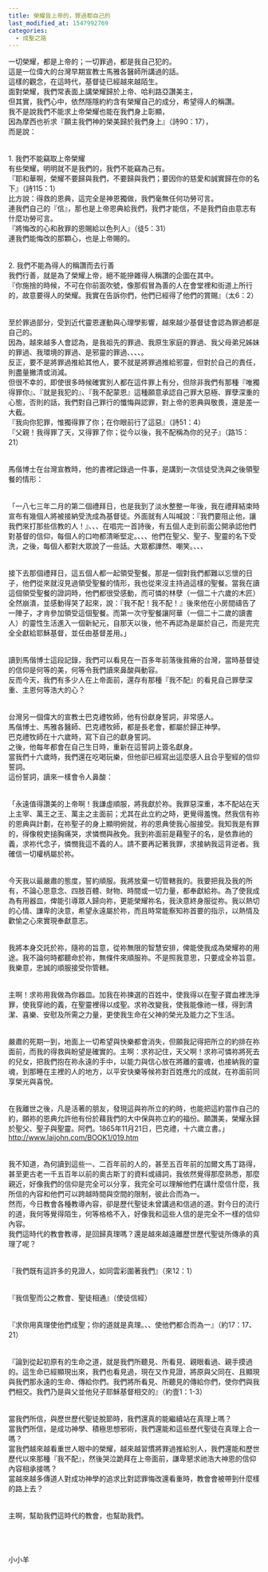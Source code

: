 ```yaml
---
title: 榮耀皆上帝的，罪過都自己的
last_modified_at: 1547992769
categories:
  - 成聖之路
---
```


一切榮耀，都是上帝的；一切罪過，都是我自己犯的。<br>這是一位偉大的台灣早期宣教士馬雅各醫師所講過的話。<br>這樣的觀念，在這時代，基督徒已經越來越陌生。<br><!--more-->面對榮耀，我們常表面上講榮耀歸於上帝、哈利路亞讚美主，<br>但其實，我們心中，依然隱隱約約含有榮耀自己的成分，希望得人的稱讚。<br>我不是說我們不能求上帝榮耀也能在我們身上彰顯，<br>因為摩西也祈求『願主我們神的榮美歸於我們身上』（詩90：17），<br>而是說：<br><br><br>1.	我們不能竊取上帝榮耀<br>有些榮耀，明明就不是我們的，我們不能竊為己有。<br>『耶和華啊，榮耀不要歸與我們，不要歸與我們；要因你的慈愛和誠實歸在你的名下』（詩115：1）<br>比方說：得救的恩典，這完全是神恩獨做，我們毫無任何功勞可言。<br>連我們自己的『信』，那也是上帝恩典給我們，我們才能信，不是我們自由意志有什麼功勞可言。<br>『將悔改的心和赦罪的恩賜給以色列人』（徒5：31）<br>連我們能悔改的那顆心，也是上帝賜的。<br><br><br>2.	我們不能為得人的稱讚而去行善<br>我們行善，就是為了榮耀上帝，絕不能摻雜得人稱讚的企圖在其中。<br>『你施捨的時候，不可在你前面吹號，像那假冒為善的人在會堂裡和街道上所行的，故意要得人的榮耀。我實在告訴你們，他們已經得了他們的賞賜』（太6：2）<br><br><br>至於罪過部分，受到近代靈恩運動與心理學影響，越來越少基督徒會認為罪過都是自己的。<br>因為，越來越多人會認為，是我祖先的罪過、我原生家庭的罪過、我父母弟兄姊妹的罪過、我環境的罪過、是邪靈的罪過、、、、。<br>反正，要不是將罪過推給其他人，要不就是將罪過推給邪靈，但對於自己的責任，則盡量撇清或消減。<br>但很不幸的，即使很多時候確實別人都在這件罪上有分，但除非我們有那種『唯獨得罪你』、『就是我犯的』、『我不配蒙恩』這種願意承認自己罪大惡極、罪孽深重的心態，否則的話，我們對自己罪行的懺悔與認罪，對上帝的恩典與敬畏，還是差一大截。<br>『我向你犯罪，惟獨得罪了你；在你眼前行了這惡』（詩51：4）<br>『父親！我得罪了天，又得罪了你；從今以後，我不配稱為你的兒子』（路15：21）<br><br><br>馬偕博士在台灣宣教時，他的書裡記錄過一件事，是講到一次信徒受洗與之後領聖餐的情形：<br><br><br>「一八七三年二月的第二個禮拜日，也是我到了淡水整整一年後，我在禮拜結束時宣布有幾個人將被接納受洗成為基督徒。外面就有人叫喊說：『我們要阻止他，讓我們來打那些信教的人！』、、、在唱完一首詩後，有五個人走到前面公開承認他們對基督的信仰，每個人的口吻都清晰堅定。、、、他們在聖父、聖子、聖靈的名下受洗，之後，每個人都對大眾說了一些話。大眾都譁然、嘲笑。、、、<br><br><br>接下去那個禮拜日，這五個人都一起領受聖餐。那是一個對我們都難以忘懷的日子，他們從來就沒見過領受聖餐的情形，我也從來沒主持過這樣的聖餐。當我在讀這個領受聖餐的證詞時，他們都很受感動，而可憐的林孽（一個二十六歲的木匠）全然崩潰，並感動得哭了起來，說：『我不配！我不配！』後來他在小房間禱告了一陣子，才肯參加領受這個聖餐。而第一次守聖餐讓阿華（一個二十二歲的讀書人）的靈性生活進入一個新紀元，自那天以後，他不再認為是屬於自己，而是完完全全獻給耶穌基督，並任由基督差用。」<br><br><br>讀到馬偕博士這段記錄，我們可以看見在一百多年前落後貧瘠的台灣，當時基督徒的信仰是何等的美，何等令我們讀來鼻酸與動容。<br>反而今天，我們有多少人在上帝面前，還存有那種『我不配』的看見自己罪孽深重、主恩何等浩大的心？<br><br><br>台灣另一個偉大的宣教士巴克禮牧師，他有份獻身誓詞，非常感人。<br>馬偕博士、馬雅各醫師、巴克禮牧師，都是長老會，都屬於歸正神學。<br>巴克禮牧師在十六歲時，寫下自己的獻身誓詞。<br>之後，他每年都會在自己生日時，重新在這誓詞上簽名獻身。<br>當我們十六歲時，我們還在吃喝玩樂，但他卻已經寫出這麼感人且合乎聖經的信仰誓詞。<br>這份誓詞，讀來一樣會令人鼻酸：<br><br><br>「永遠值得讚美的上帝啊！我謙虛順服，將我獻於祢。我罪惡深重，本不配站在天上主宰、萬王之王、萬主之主面前；尤其在此立約之時，更覺得羞愧。然我信有祢的恩典與計劃，在祢聖子的身上顯明俯就，祢的恩典使我心服接受。我知我是有罪的，得像稅吏搥胸痛哭，求憐憫與赦免。我到祢面前是藉聖子的名，是依靠祂的義，求祢代念子，憐憫我這不義的人。請不要再記著我罪，求接納我這背逆者。我確信一切權柄屬於祢。<br><br>    <br>今天我以最嚴肅的態度，誓約順服。我將放棄一切管轄我的。我要把我及我的所有，不論心思意念、四肢百體、財物、時間或一切力量，都奉獻給祢。為了使我成為有用器皿，俾能引導眾人歸向祢，更能榮耀祢名，我決意終身服從祢。我以熱切的心情、謙卑的決意，希望永遠屬於祢，而且時常能察知祢首要的指示，以熱情及歡愉之心來實現奉獻意志。<br><br><br>    我將本身交託於祢，隨祢的旨意，從祢無限的智慧安排，俾能使我成為榮耀祢的用途。我不論何時都聽命於祢，無條件來順服祢。不是照我意思，只要成全祢旨意。我樂意，忠誠的順服接受你管轄。<br><br><br>    主啊！求祢用我做為你器皿。加我在祢揀選的百姓中，使我得以在聖子寶血裡洗淨罪，使我穿祂的義，在聖靈裡得以成聖。求祢改變我，使我能像祂一樣，得到清潔、喜樂、安慰及所需之力量，更使我生命在父神的榮光及能力之下生活。<br><br><br>    嚴肅的死期一到，地面上一切希望與快樂都會消失，但願我記得把所立的約排在祢面前，而我的得救與盼望是確實的。主啊：求祢記住，天父啊！求祢可憐祢將死去的兒女，把我們抱在祢永遠的手中，以能力與信心放在將離的靈魂，也接納我的靈魂，到那睡在主裡的人的地方，以平安快樂等候祢對百姓應允的成就，在祢面前同享榮光與喜悅。<br><br><br>    在我離世之後，凡是活著的朋友，發現這與祢所立的約時，也能把這約當作自己的約，願祢的恩典允許他有份於藉我們的大中保與祢立約的福份。願讚美，榮耀永歸於聖父、聖子與聖靈。阿們。1865年11月21日，巴克禮，十六歲立書。」<br>http://www.laijohn.com/BOOK1/019.htm<br><br><br>我不知道，為何讀到這些一、二百年前的人的，甚至五百年前的加爾文馬丁路得，甚至更古老一千五百年以前的奧古斯丁的資料或禱詞，我依然覺得那麼熟悉，那麼親近，好像我們的信仰是完全可以分享，我完全可以理解他們在講什麼信什麼，我所信的內容和他們可以跨越時間與空間的限制，彼此合而為一。<br>然而，今日教會各種教導內容，卻是歷代聖徒未曾講過和信過的道。對今日的流行的道，我何等覺得陌生，何等格格不入，好像我和這些人信的是完全不一樣的信仰內容。<br>我們這時代的教會教導，是回歸真理嗎？還是越來越遠離歷世歷代聖徒所傳承的真理了呢？<br><br><br>『我們既有這許多的見證人，如同雲彩圍著我們』（來12：1）<br><br><br>『我信聖而公之教會、聖徒相通』（使徒信經）<br><br><br>『求你用真理使他們成聖；你的道就是真理。、、使他們都合而為一』（約17：17、21）<br><br><br>『論到從起初原有的生命之道，就是我們所聽見、所看見、親眼看過、親手摸過的。這生命已經顯現出來，我們也看見過，現在又作見證，將原與父同在、且顯現與我們那永遠的生命、傳給你們。我們將所看見、所聽見的傳給你們，使你們與我們相交。我們乃是與父並他兒子耶穌基督相交的』（約壹1：1-3）<br><br><br>當我們所信，與歷世歷代聖徒脫節時，我們還真的能繼續站在真理上嗎？<br>當我們所信，是成功神學、積極思想邪術，我們還能和這些歷代聖徒在真理上合一嗎？<br>當我們越來越看重世人眼中的榮耀，越來越習慣將罪過推給別人，我們還能和歷世歷代以來那種『我不配』，然後哭泣跪拜在上帝面前，謙卑懇求祂浩大神恩的信仰內容相承接嗎？<br>當越來越多傳道人對成功神學的追求比對認罪悔改還看重時，教會會被帶到什麼樣的路上去？<br><br><br>主啊，幫助我們這時代的教會，也幫助我們。<br><br><br><br><br>小小羊<br>
